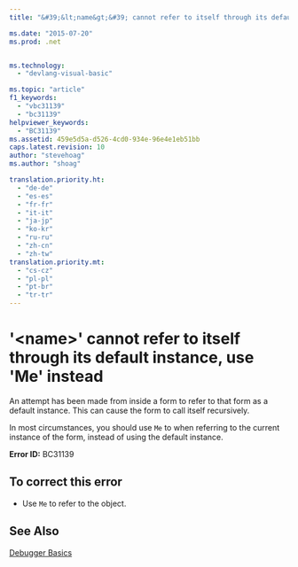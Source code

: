 ```yaml
---
title: "&#39;&lt;name&gt;&#39; cannot refer to itself through its default instance, use &#39;Me&#39; instead | Microsoft Docs"

ms.date: "2015-07-20"
ms.prod: .net


ms.technology: 
  - "devlang-visual-basic"

ms.topic: "article"
f1_keywords: 
  - "vbc31139"
  - "bc31139"
helpviewer_keywords: 
  - "BC31139"
ms.assetid: 459e5d5a-d526-4cd0-934e-96e4e1eb51bb
caps.latest.revision: 10
author: "stevehoag"
ms.author: "shoag"

translation.priority.ht: 
  - "de-de"
  - "es-es"
  - "fr-fr"
  - "it-it"
  - "ja-jp"
  - "ko-kr"
  - "ru-ru"
  - "zh-cn"
  - "zh-tw"
translation.priority.mt: 
  - "cs-cz"
  - "pl-pl"
  - "pt-br"
  - "tr-tr"
---
```

# &#39;&lt;name&gt;&#39; cannot refer to itself through its default instance, use &#39;Me&#39; instead
An attempt has been made from inside a form to refer to that form as a default instance. This can cause the form to call itself recursively.  
  
 In most circumstances, you should use `Me` to when referring to the current instance of the form, instead of using the default instance.  
  
 **Error ID:** BC31139  
  
## To correct this error  
  
-   Use `Me` to refer to the object.  
  
## See Also  
 [Debugger Basics](https://docs.microsoft.com/visualstudio/debugger/debugger-basics)